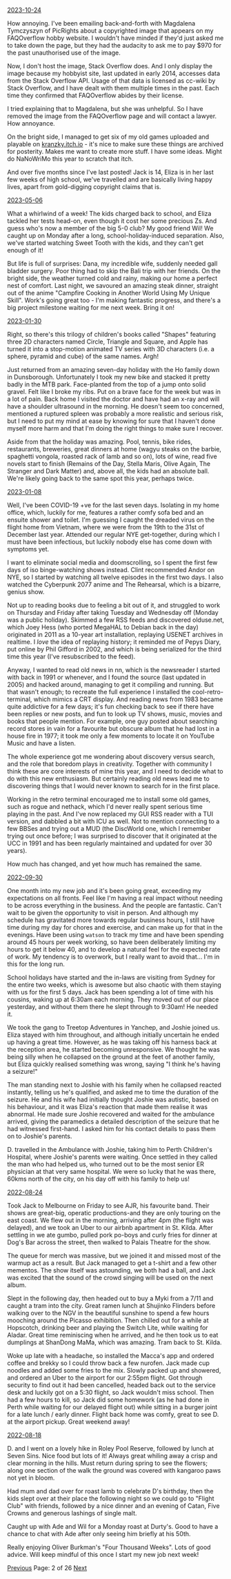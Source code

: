 [2023-10-24](/diary/2023/10/24.md)

How annoying. I've been emailing back-and-forth with Magdalena Tymczyszyn of PicRights about a copyrighted image that appears on my FAQOverflow hobby website. I wouldn't have minded if they'd just asked me to take down the page, but they had the audacity to ask me to pay $970 for the past unauthorised use of the image.

Now, I don't host the image, Stack Overflow does. And I only display the image because my hobbyist site, last updated in early 2014, accesses data from the Stack Overflow API. Usage of that data is licensed as cc-wiki by Stack Overflow, and I have dealt with them multiple times in the past. Each time they confirmed that FAQOverflow abides by their license.

I tried explaining that to Magdalena, but she was unhelpful. So I have removed the image from the FAQOverflow page and will contact a lawyer. How annoyance.

On the bright side, I managed to get six of my old games uploaded and playable on [kranzky.itch.io](https://kranzky.itch.io) - it's nice to make sure these things are archived for posterity. Makes me want to create more stuff. I have some ideas. Might do NaNoWriMo this year to scratch that itch.

And over five months since I've last posted! Jack is 14, Eliza is in her last few weeks of high school, we've travelled and are basically living happy lives, apart from gold-digging copyright claims that is.

[2023-05-06](/diary/2023/05/06.md)

What a whirlwind of a week! The kids charged back to school, and Eliza tackled her tests head-on, even though it cost her some precious Zs. And guess who's now a member of the big 5-0 club? My good friend Wil! We caught up on Monday after a long, school-holiday-induced separation. Also, we've started watching Sweet Tooth with the kids, and they can't get enough of it!

But life is full of surprises: Dana, my incredible wife, suddenly needed gall bladder surgery. Poor thing had to skip the Bali trip with her friends. On the bright side, the weather turned cold and rainy, making our home a perfect nest of comfort. Last night, we savoured an amazing steak dinner, straight out of the anime "Campfire Cooking in Another World Using My Unique Skill". Work's going great too - I'm making fantastic progress, and there's a big project milestone waiting for me next week. Bring it on!

[2023-01-30](/diary/2023/01/30.md)

Right, so there's this trilogy of children's books called "Shapes" featuring three 2D characters named Circle, Triangle and Square, and Apple has turned it into a stop-motion animated TV series with 3D characters (i.e. a sphere, pyramid and cube) of the same names. Argh!

Just returned from an amazing seven-day holiday with the Ho family down in Dunsborough. Unfortunately I took my new bike and stacked it pretty badly in the MTB park. Face-planted from the top of a jump onto solid gravel. Felt like I broke my ribs. Put on a brave face for the week but was in a lot of pain. Back home I visited the doctor and have had an x-ray and will have a shoulder ultrasound in the morning. He doesn't seem too concerned, mentioned a ruptured spleen was probably a more realistic and serious risk, but I need to put my mind at ease by knowing for sure that I haven't done myself more harm and that I'm doing the right things to make sure I recover.

Aside from that the holiday was amazing. Pool, tennis, bike rides, restaurants, breweries, great dinners at home (wagyu steaks on the barbie, spaghetti vongola, roasted rack of lamb and so on), lots of wine, read five novels start to finish (Remains of the Day, Stella Maris, Olive Again, The Stranger and Dark Matter) and, above all, the kids had an absolute ball. We're likely going back to the same spot this year, perhaps twice.

[2023-01-08](/diary/2023/01/08.md)

Well, I've been COVID-19 +ve for the last seven days. Isolating in my home office, which, luckily for me, features a rather comfy sofa bed and an ensuite shower and toilet. I'm guessing I caught the dreaded virus on the flight home from Vietnam, where we were from the 19th to the 31st of December last year. Attended our regular NYE get-together, during which I must have been infectious, but luckily nobody else has come down with symptoms yet.

I want to eliminate social media and doomscrolling, so I spent the first few days of iso binge-watching shows instead. Clint recommended Andor on NYE, so I started by watching all twelve episodes in the first two days. I also watched the Cyberpunk 2077 anime and The Rehearsal, which is a bizarre, genius show.

Not up to reading books due to feeling a bit out of it, and struggled to work on Thursday and Friday after taking Tuesday and Wednesday off (Monday was a public holiday). Skimmed a few RSS feeds and discovered olduse.net, which Joey Hess (who ported MegaHAL to Debian back in the day) originated in 2011 as a 10-year art installation, replaying USENET archives in realtime. I _love_ the idea of replaying history; it reminded me of Pepys Diary, put online by Phil Gifford in 2002, and which is being serialized for the third time this year (I've resubscribed to the feed).

Anyway, I wanted to read old news in nn, which is the newsreader I started with back in 1991 or whenever, and I found the source (last updated in 2005) and hacked around, managing to get it compiling and running. But that wasn't enough; to recreate the full experience I installed the cool-retro-terminal, which mimics a CRT display. And reading news from 1983 became quite addictive for a few days; it's fun checking back to see if there have been replies or new posts, and fun to look up TV shows, music, movies and books that people mention. For example, one guy posted about searching record stores in vain for a favourite but obscure album that he had lost in a house fire in 1977; it took me only a few moments to locate it on YouTube Music and have a listen.

The whole experience got me wondering about discovery versus search, and the role that boredom plays in creativity. Together with community I think these are core interests of mine this year, and I need to decide what to do with this new enthusiasm. But certainly reading old news lead me to discovering things that I would never known to search for in the first place.

Working in the retro terminal encouraged me to install some old games, such as rogue and nethack, which I'd never really spent serious time playing in the past. And I've now replaced my GUI RSS reader with a TUI version, and dabbled a bit with ICU as well. Not to mention connecting to a few BBSes and trying out a MUD (the DiscWorld one, which I remember trying out once before; I was surprised to discover that it originated at the UCC in 1991 and has been regularly maintained and updated for over 30 years).

How much has changed, and yet how much has remained the same.

[2022-09-30](/diary/2022/09/30.md)

One month into my new job and it's been going great, exceeding my expectations on all fronts. Feel like I'm having a real impact without needing to be across everything in the business. And the people are fantastic. Can't wait to be given the opportunity to visit in person. And although my schedule has gravitated more towards regular business hours, I still have time during my day for chores and exercise, and can make up for that in the evenings. Have been using `watson` to track my time and have been spending around 45 hours per week working, so have been deliberately limiting my hours to get it below 40, and to develop a natural feel for the expected rate of work. My tendency is to overwork, but I really want to avoid that... I'm in this for the long run.

School holidays have started and the in-laws are visiting from Sydney for the entire two weeks, which is awesome but also chaotic with them staying with us for the first 5 days. Jack has been spending a lot of time with his cousins, waking up at 6:30am each morning. They moved out of our place yesterday, and without them there he slept through to 9:30am! He needed it.

We took the gang to Treetop Adventures in Yanchep, and Joshie joined us. Eliza stayed with him throughout, and although initially uncertain he ended up having a great time. However, as he was taking off his harness back at the reception area, he started becoming unresponsive. We thought he was being silly when he collapsed on the ground at the feet of another family, but Eliza quickly realised something was wrong, saying "I think he's having a seizure!"

The man standing next to Joshie with his family when he collapsed reacted instantly, telling us he's qualified, and asked me to time the duration of the seizure. He and his wife had initially thought Joshie was autistic, based on his behaviour, and it was Eliza's reaction that made them realise it was abnormal. He made sure Joshie recovered and waited for the ambulance arrived, giving the paramedics a detailed description of the seizure that he had witnessed first-hand. I asked him for his contact details to pass them on to Joshie's parents.

D. travelled in the Ambulance with Joshie, taking him to Perth Children's Hospital, where Joshie's parents were waiting. Once settled in they called the man who had helped us, who turned out to be the most senior ER physician at that very same hospital. We were so lucky that he was there, 60kms north of the city, on his day off with his family to help us!

[2022-08-24](/diary/2022/08/24.md)

Took Jack to Melbourne on Friday to see AJR, his favourite band. Their shows are great-big, operatic productions-and they are only touring on the east coast. We flew out in the morning, arriving after 4pm (the flight was delayed), and we took an Uber to our airbnb apartment in St. Kilda. After settling in we ate gumbo, pulled pork po-boys and curly fries for dinner at Dog's Bar across the street, then walked to Palais Theatre for the show.

The queue for merch was massive, but we joined it and missed most of the warmup act as a result. But Jack managed to get a t-shirt and a few other mementos. The show itself was astounding, we both had a ball, and Jack was excited that the sound of the crowd singing will be used on the next album.

Slept in the following day, then headed out to buy a Myki from a 7/11 and caught a tram into the city. Great ramen lunch at Shujinko Flinders before walking over to the NGV in the beautiful sunshine to spend a few hours mooching around the Picasso exhibition. Then chilled out for a while at Hopscotch, drinking beer and playing the Switch Lite, while waiting for Aladar. Great time reminiscing when he arrived, and he then took us to eat dumplings at ShanDong MaMa, which was amazing. Tram back to St. Kilda.

Woke up late with a headache, so installed the Macca's app and ordered coffee and brekky so I could throw back a few nurofen. Jack made cup noodles and added some fries to the mix. Slowly packed up and showered, and ordered an Uber to the airport for our 2:55pm flight. Got through security to find out it had been cancelled, headed back out to the service desk and luckily got on a 5:30 flight, so Jack wouldn't miss school. Then had a few hours to kill, so Jack did some homework (as he had done in Perth while waiting for our delayed flight out) while sitting in a burger joint for a late lunch / early dinner. Flight back home was comfy, great to see D. at the airport pickup. Great weekend away!

[2022-08-18](/diary/2022/08/18.md)

D. and I went on a lovely hike in Roley Pool Reserve, followed by lunch at Seven Sins. Nice food but lots of it! Always great whiling away a crisp and clear morning in the hills. Must return during spring to see the flowers; along one section of the walk the ground was covered with kangaroo paws not yet in bloom.

Had mum and dad over for roast lamb to celebrate D's birthday, then the kids slept over at their place the following night so we could go to "Flight Club" with friends, followed by a nice dinner and an evening of Catan, Five Crowns and generous lashings of single malt.

Caught up with Ade and Wil for a Monday roast at Durty's. Good to have a chance to chat with Ade after only seeing him briefly at his 50th.

Really enjoying Oliver Burkman's "Four Thousand Weeks". Lots of good advice. Will keep mindful of this once I start my new job next week!

[Previous](/diary/) Page: 2 of 26 [Next](/diary/page3)
